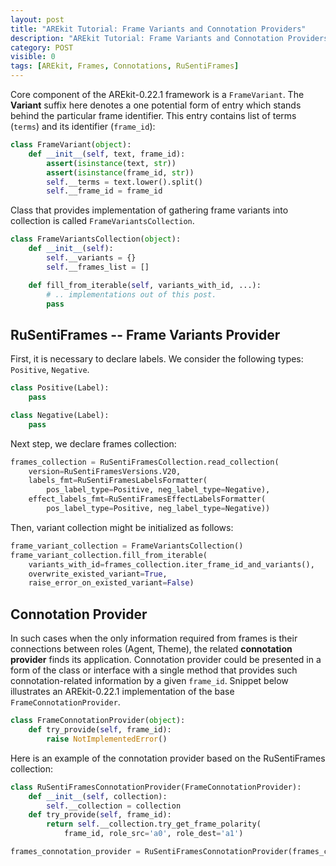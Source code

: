 ```yaml
---
layout: post
title: "AREkit Tutorial: Frame Variants and Connotation Providers"
description: "AREkit Tutorial: Frame Variants and Connotation Providers"
category: POST
visible: 0
tags: [AREkit, Frames, Connotations, RuSentiFrames]
---
```


<!--more-->

Core component of the AREkit-0.22.1 framework is a `FrameVariant`.
The **Variant** suffix here denotes a one potential form of entry which stands behind the particular 
frame identifier.
This entry contains list of terms (`terms`) and its identifier (`frame_id`):

```python
class FrameVariant(object):
    def __init__(self, text, frame_id):
        assert(isinstance(text, str))
        assert(isinstance(frame_id, str))
        self.__terms = text.lower().split()
        self.__frame_id = frame_id
```

Class that provides implementation of gathering frame variants into collection 
 is called `FrameVariantsCollection`.
 
```python
class FrameVariantsCollection(object):
    def __init__(self):
        self.__variants = {}
        self.__frames_list = []

    def fill_from_iterable(self, variants_with_id, ...):
        # .. implementations out of this post.
        pass
```

## RuSentiFrames -- Frame Variants Provider

First, it is necessary to declare labels. 
We consider the following types:
`Positive`, `Negative`.

```python
class Positive(Label):
    pass

class Negative(Label):
    pass
```

Next step, we declare frames collection:

```python
frames_collection = RuSentiFramesCollection.read_collection(
    version=RuSentiFramesVersions.V20,
    labels_fmt=RuSentiFramesLabelsFormatter(
        pos_label_type=Positive, neg_label_type=Negative),
    effect_labels_fmt=RuSentiFramesEffectLabelsFormatter(
        pos_label_type=Positive, neg_label_type=Negative))
```

Then, variant collection might be initialized as follows:
```python
frame_variant_collection = FrameVariantsCollection()
frame_variant_collection.fill_from_iterable(
    variants_with_id=frames_collection.iter_frame_id_and_variants(),
    overwrite_existed_variant=True,
    raise_error_on_existed_variant=False)
```

## Connotation Provider

In such cases when the only information required from frames is their connections between 
roles (Agent, Theme), the related **connotation provider** finds its application.
Connotation provider could be presented in a form of the class or interface with 
a single method that provides such connotation-related information by a given `frame_id`.
Snippet below illustrates an AREkit-0.22.1 implementation of the base `FrameConnotationProvider`.

```python
class FrameConnotationProvider(object):
    def try_provide(self, frame_id):
        raise NotImplementedError()
```

Here is an example of the connotation provider based on the RuSentiFrames collection:
```python
class RuSentiFramesConnotationProvider(FrameConnotationProvider):
    def __init__(self, collection):
        self.__collection = collection
    def try_provide(self, frame_id):
        return self.__collection.try_get_frame_polarity(
            frame_id, role_src='a0', role_dest='a1')

frames_connotation_provider = RuSentiFramesConnotationProvider(frames_collection)
```
